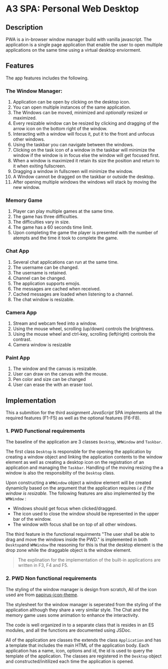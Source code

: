 # A3 SPA: Personal Web Desktop
## Description
PWA is a in-browser window manager build with vanilla javascript. The application is a single page application that enable the user to open multiple applications on the same time using a virtual desktop enviorment.

## Features
The app features includes the following.
###  The Window Manager:
1. Application can be open by clicking on the desktop icon.
1. You can open multiple instances of the same application.
1. The Windows can be moved, minimized and *optionally* resized or maximized.
1. Every resizable window can be resized by clicking and dragging of the arrow icon on the bottom right of the window.
1. Interacting with a window will focus it, put it to the front and unfocus other windows.
1. Using the taskbar you can navigate between the windows.
1. Clicking on the task icon of a window in the taskbar will minimize the window if the window is in focus else the window will get focused first.
1. When a window is maximized it retain its size the position and return to it when exiting fullscreen.
1. Dragging a window in fullscreen will minimize the window.
1. A Window cannot be dragged on the taskbar or outside the desktop.
1. After opening multiple windows the windows will stack by moving the new window. 

### Memory Game
1. Player can play multiple games at the same time.
1. The game has three difficulties.
1. The difficulties vary in size.
1. The game has a 60 seconds time limit.
1. Upon completing the game the player is presented with the number of atempts and the time it took to complete the game.

### Chat App
1. Several chat applications can run at the same time.
1. The username can be changed.
1. The username is retained.
1. Channel can be changed.
1. The application supports emojis.
1. The messages are cached when received.
1. Cached messages are loaded when listening to a channel.
1. The chat window is resizable.

### Camera App
1. Stream and webcam feed into a window.
1. Using the mouse wheel, scrolling (up/down) controls the brightness.
1. Using the mouse wheel and ctrl-key, scrolling (left/right) controls the contrast.
1. Camera window is resizable

### Paint App 
1. The window and the canvas is resizable.
1. User can draw on the canvas with the mouse.
1. Pen color and size can be changed
1. User can erase the with an eraser tool.

## Implementation
This a submition for the third assignment *JavaScript* SPA implements all the required features (F1-F5) as well as the optional features (F6-F8).

### 1. PWD Functional requirements
The baseline of the application are 3 classes ```Desktop```, ```WMWindow``` and ```Taskbar```. 

The first class ```Desktop``` is responsble for the opening the application by creating a window object and linking the application contents to the window element as well as creating a desktop icon on the registration of an application and managing the ```Taskbar```. Handling of the moving resizing the a window is also the responsiblity of the ```Desktop``` class.

Upon constructing a ```WMWindow``` object a window element will be created dynamiclly based on the argument that the application requires *i.e if the window is resizable.* The following features are also implemented by the ```WMWindow``` :
 - Windows should get focus when clicked/dragged.
 - The icon used to close the window should be represented in the upper bar of the window.
 - The window with focus shall be on top of all other windows.

The third feature in the functional requirments "The user shall be able to drag and move the windows inside the PWD." is implemented in both ```Desktop```and ```WMWindow``` the reasoning for this is that the desktop element is the drop zone while the draggable object is the window element.

> The explination for the implementation of the built-in applications are written in F3, F4 and F5.


### 2. PWD Non functional requirements

The styling of the window manager is design from scratch, All of the icon used are from [papirus-icon-theme](https://github.com/PapirusDevelopmentTeam/papirus-icon-theme).

The stylesheet for the window manager is seperated from the styling of the application although they share a very similar style. The Chat and the memory game uses some animation to enhance the interactivity.

The code is well organized in to a separate class that is resides in an ES modules, and all the functions are documented using JSDoc.

All of the application are classes the extends the class ```Application``` and has a template that includes the main HTML of the application body. Each application has a name, icon, options and id, the id is used to query the template of the application. The classes are registered in the ```Desktop``` object and constructed/initilized each time the application is opened.